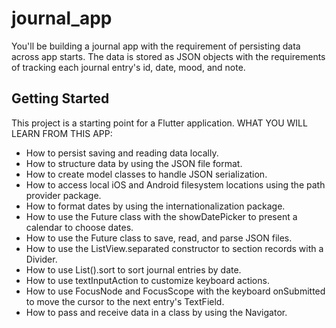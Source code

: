 # journal_app

You'll be building a journal app with the requirement of persisting data across app starts. The data is stored as JSON objects with the requirements of tracking each journal entry's id, date, mood, and note.

## Getting Started

This project is a starting point for a Flutter application.
WHAT YOU WILL LEARN FROM THIS APP:
- How to persist saving and reading data locally.
- How to structure data by using the JSON file format.
- How to create model classes to handle JSON serialization.
- How to access local iOS and Android filesystem locations using the path provider package.
- How to format dates by using the internationalization package.
- How to use the Future class with the showDatePicker to present a calendar to choose dates.
- How to use the Future class to save, read, and parse JSON files.
- How to use the ListView.separated constructor to section records with a Divider.
- How to use List().sort to sort journal entries by date.
- How to use textInputAction to customize keyboard actions.
- How to use FocusNode and FocusScope with the keyboard onSubmitted to move the cursor to the next entry's TextField.
- How to pass and receive data in a class by using the Navigator.

